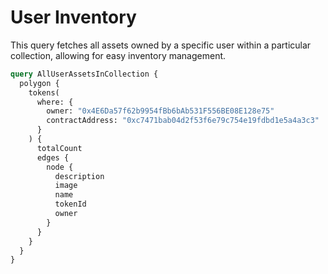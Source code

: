 # User Inventory

This query fetches all assets owned by a specific user within a particular collection, allowing for easy inventory management.

```graphql
query AllUserAssetsInCollection {
  polygon {
    tokens(
      where: {
        owner: "0x4E6Da57f62b9954fBb6bAb531F556BE08E128e75"
        contractAddress: "0xc7471bab04d2f53f6e79c754e19fdbd1e5a4a3c3"
      }
    ) {
      totalCount
      edges {
        node {
          description
          image
          name
          tokenId
          owner
        }
      }
    }
  }
}
```